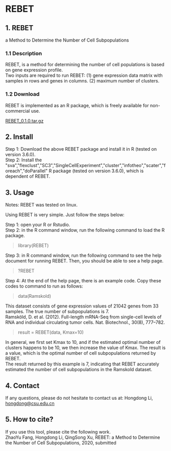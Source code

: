 # REBET
## 1. REBET
a Method to Determine the Number of Cell Subpopulations
### 1.1 Description
REBET, is a method for determining the number of cell populations is based on gene expression profile. <br>
Two inputs are required to run REBET: (1) gene expression data matrix with samples in rows and genes in columns. (2) maximum number of clusters.

### 1.2 Download
REBET is implemented as an R package, which is freely available for non-commercial use.

[REBET_0.1.0.tar.gz](https://github.com/genemine/REBET/blob/master/REBET_0.1.0.tar.gz)

## 2. Install
Step 1: Download the above REBET package and install it in R (tested on version 3.6.0).<br>
Step 2: Install the "sva","flexclust","SC3","SingleCellExperiment","cluster","infotheo","scater","foreach","doParallel" R package (tested on version 3.6.0), which is dependent of REBET.

## 3. Usage
Notes: REBET was tested on linux.

Using REBET is very simple. Just follow the steps below:

Step 1: open your R or Rstudio. <br>
Step 2: in the R command window, run the following command to load the R package.

> library(REBET)

Step 3: in R command window, run the following command to see the help document for running REBET. Then, you should be able to see a help page.

> ?REBET

Step 4: At the end of the help page, there is an example code. Copy these codes to command to run as follows:

> data(Ramskold)

This dataset consists of gene expression values of 21042 genes from 33 samples. The true number of subpopulations is 7. <br> 
Ramsköld, D. et al. (2012). Full-length mRNA-Seq from single-cell levels of RNA and individual circulating tumor cells. Nat. Biotechnol., 30(8), 777–782.

> result = REBET(data, Kmax=10)

In general, we first set Kmax to 10, and if the estimated optimal number of clusters happens to be 10, we then increase the value of Kmax. The result is a value, which is the optimal number of cell subpopulations returned by REBET. <br>
The result returned by this example is 7, indicating that REBET accurately estimated the number of cell subpopulations in the Ramskold dataset.

## 4. Contact
If any questions, please do not hesitate to contact us at:
Hongdong Li, hongdong@csu.edu.cn

## 5. How to cite?
If you use this tool, please cite the following work.<br>
ZhaoYu Fang, Hongdong Li, QingSong Xu, REBET: a Method to Determine the Number of Cell Subpopulations, 2020, submitted
